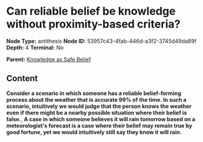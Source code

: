 # Can reliable belief be knowledge without proximity-based criteria?

**Node Type:** antithesis
**Node ID:** 53957c43-4fab-446d-a3f2-3745d49da89f
**Depth:** 4
**Terminal:** No

**Parent:** [Knowledge as Safe Belief](knowledge-as-safe-belief-synthesis-0eb088ab-41ce-4be1-9894-8c6a681090f9.md)

## Content

**Consider a scenario in which someone has a reliable belief-forming process about the weather that is accurate 99% of the time. In such a scenario, intuitively we would judge that the person knows the weather even if there might be a nearby possible situation where their belief is false.**, **A case in which someone believes it will rain tomorrow based on a meteorologist's forecast is a case where their belief may remain true by good fortune, yet we would intuitively still say they know it will rain.**
